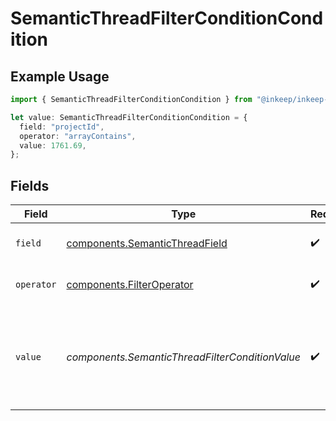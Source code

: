 # SemanticThreadFilterConditionCondition

## Example Usage

```typescript
import { SemanticThreadFilterConditionCondition } from "@inkeep/inkeep-analytics/models/components";

let value: SemanticThreadFilterConditionCondition = {
  field: "projectId",
  operator: "arrayContains",
  value: 1761.69,
};
```

## Fields

| Field                                                                                                         | Type                                                                                                          | Required                                                                                                      | Description                                                                                                   |
| ------------------------------------------------------------------------------------------------------------- | ------------------------------------------------------------------------------------------------------------- | ------------------------------------------------------------------------------------------------------------- | ------------------------------------------------------------------------------------------------------------- |
| `field`                                                                                                       | [components.SemanticThreadField](../../models/components/semanticthreadfield.md)                              | :heavy_check_mark:                                                                                            | Available fields for SemanticThread                                                                           |
| `operator`                                                                                                    | [components.FilterOperator](../../models/components/filteroperator.md)                                        | :heavy_check_mark:                                                                                            | Available operators for filtering data                                                                        |
| `value`                                                                                                       | *components.SemanticThreadFilterConditionValue*                                                               | :heavy_check_mark:                                                                                            | The value to compare the field against. For JSON fields, can be either a JSON object or a {path, value} pair. |